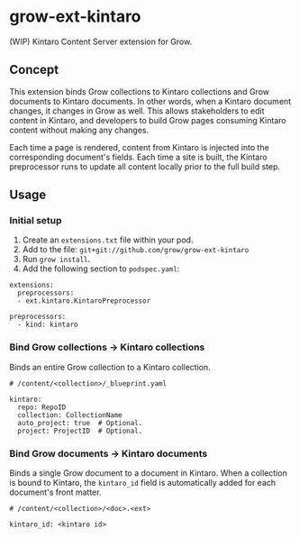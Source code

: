 # grow-ext-kintaro

(WIP) Kintaro Content Server extension for Grow.

## Concept

This extension binds Grow collections to Kintaro collections and Grow documents
to Kintaro documents. In other words, when a Kintaro document changes, it
changes in Grow as well. This allows stakeholders to edit content in Kintaro,
and developers to build Grow pages consuming Kintaro content without making
any changes.

Each time a page is rendered, content from Kintaro is injected into the
corresponding document's fields. Each time a site is built, the Kintaro
preprocessor runs to update all content locally prior to the full build step.

## Usage

### Initial setup

1. Create an `extensions.txt` file within your pod.
1. Add to the file: `git+git://github.com/grow/grow-ext-kintaro`
1. Run `grow install`.
1. Add the following section to `podspec.yaml`:

```
extensions:
  preprocessors:
  - ext.kintaro.KintaroPreprocessor

preprocessors:
  - kind: kintaro
```

### Bind Grow collections -> Kintaro collections

Binds an entire Grow collection to a Kintaro collection.

```
# /content/<collection>/_blueprint.yaml

kintaro:
  repo: RepoID
  collection: CollectionName
  auto_project: true  # Optional.
  project: ProjectID  # Optional.
```

### Bind Grow documents -> Kintaro documents

Binds a single Grow document to a document in Kintaro. When a collection is
bound to Kintaro, the `kintaro_id` field is automatically added for each
document's front matter.

```
# /content/<collection>/<doc>.<ext>

kintaro_id: <kintaro id>
```
